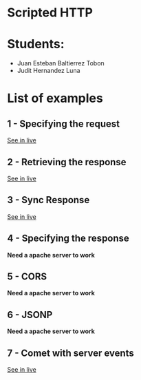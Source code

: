 # Scripted HTTP 

# Students:
- Juan Esteban Baltierrez Tobon
- Judit Hernandez Luna

# List of examples 

## 1 -  Specifying the request 
[See in live](https://juantobon.tech/ScriptedHTTP/01-SpecifyingTheRequest/specifyingTheRequest.html)

## 2 -  Retrieving the response 
[See in live](https://juantobon.tech/ScriptedHTTP/02-RetrievingTheResponse/retrievingTheResponse.html)

## 3 -  Sync Response 
[See in live](https://juantobon.tech/ScriptedHTTP/03-SyncResponse/syncResponse.html)

## 4 -  Specifying the response 
 **Need a apache server to work**

## 5 -  CORS 
 **Need a apache server to work**

## 6 -  JSONP 
 **Need a apache server to work**

## 7 -  Comet with server events 
[See in live](https://chat-websocket-example.herokuapp.com/)